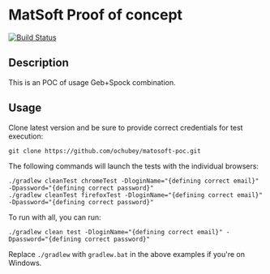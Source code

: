 # MatSoft Proof of concept

[![Build Status][build_status]](https://snap-ci.com/ochubey/matosoft-poc/branch/master)

## Description

This is an POC of usage Geb+Spock combination.

## Usage

Clone latest version and be sure to provide correct credentials for test execution:

    git clone https://github.com/ochubey/matosoft-poc.git

The following commands will launch the tests with the individual browsers:

    ./gradlew cleanTest chromeTest -DloginName="{defining correct email}" -Dpassword="{defining correct password}"
    ./gradlew cleanTest firefoxTest -DloginName="{defining correct email}" -Dpassword="{defining correct password}"

To run with all, you can run:

    ./gradlew clean test -DloginName="{defining correct email}" -Dpassword="{defining correct password}"

Replace `./gradlew` with `gradlew.bat` in the above examples if you're on Windows.

[build_status]: https://snap-ci.com/ochubey/matosoft-poc/branch/master/build_image "Build Status"
